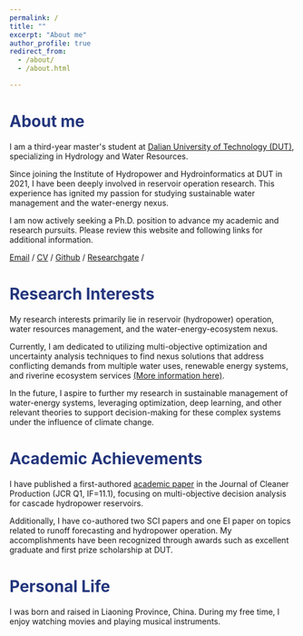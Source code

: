 ```yaml
---
permalink: /
title: ""
excerpt: "About me"
author_profile: true
redirect_from: 
  - /about/
  - /about.html

---
```


<h1 style="color: #24367d;">About me</h1>

I am a third-year master's student at [Dalian University of Technology (DUT)](https://en.dlut.edu.cn/), specializing in Hydrology and Water Resources. 

Since joining the Institute of Hydropower and Hydroinformatics at DUT in 2021, I have been deeply involved in reservoir operation research. This experience has ignited my passion for studying sustainable water management and the water-energy nexus. 

I am now actively seeking a Ph.D. position to advance my academic and research pursuits. Please review this website and following links for additional information.

[Email](mailto:XiangyuMa_DUT@outlook.com) / [CV](https://prelude0324.github.io/academic_pages/files/Curriculum_Vitae.pdf) / [Github](https://github.com/Prelude0324) / [Researchgate](https://www.researchgate.net/profile/Xiangyu-Ma-21) /



<h1 style="color: #24367d;">Research Interests</h1>

My research interests primarily lie in reservoir (hydropower) operation, water resources management, and the water-energy-ecosystem nexus. 

Currently, I am dedicated to utilizing multi-objective optimization and uncertainty analysis techniques to find nexus solutions that address conflicting demands from multiple water uses, renewable energy systems, and riverine ecosystem services [(More information here)](https://prelude0324.github.io/academic_pages/talks/2023-10-04-talk-4).

In the future, I aspire to further my research in sustainable management of water-energy systems, leveraging optimization, deep learning, and other relevant theories to support decision-making for these complex systems under the influence of climate change.



<h1 style="color: #24367d;">Academic Achievements</h1>

I have published a first-authored [academic paper](https://prelude0324.github.io/academic_pages/publication/2023-08-27-paper-title-number-1) in the Journal of Cleaner Production (JCR Q1, IF=11.1), focusing on multi-objective decision analysis for cascade hydropower reservoirs. 

Additionally, I have co-authored two SCI papers and one EI paper on topics related to runoff forecasting and hydropower operation. My accomplishments have been recognized through awards such as excellent graduate and first prize scholarship at DUT.



<h1 style="color: #24367d;">Personal Life</h1>

I was born and raised in Liaoning Province, China. During my free time, I enjoy watching movies and playing musical instruments.
